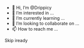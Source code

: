 - 👋 Hi, I’m @Drippicy
- 👀 I’m interested in ...
- 🌱 I’m currently learning ...
- 💞️ I’m looking to collaborate on ...
- 📫 How to reach me ...

<!---
Drippicy/Drippicy is a ✨ special ✨ repository because its `README.md` (this file) appears on your GitHub profile.
You can click the Preview link to take a look at your changes.
--->
Skip iready

